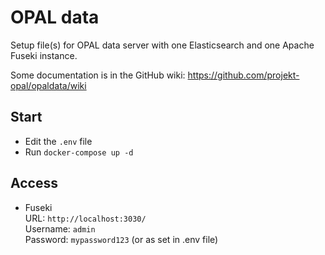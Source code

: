 # OPAL data

Setup file(s) for OPAL data server with one Elasticsearch and one Apache Fuseki instance.

Some documentation is in the GitHub wiki: https://github.com/projekt-opal/opaldata/wiki

## Start

- Edit the `.env` file
- Run `docker-compose up -d`

## Access

- Fuseki  
  URL: `http://localhost:3030/`  
  Username: `admin`  
  Password: `mypassword123` (or as set in .env file)